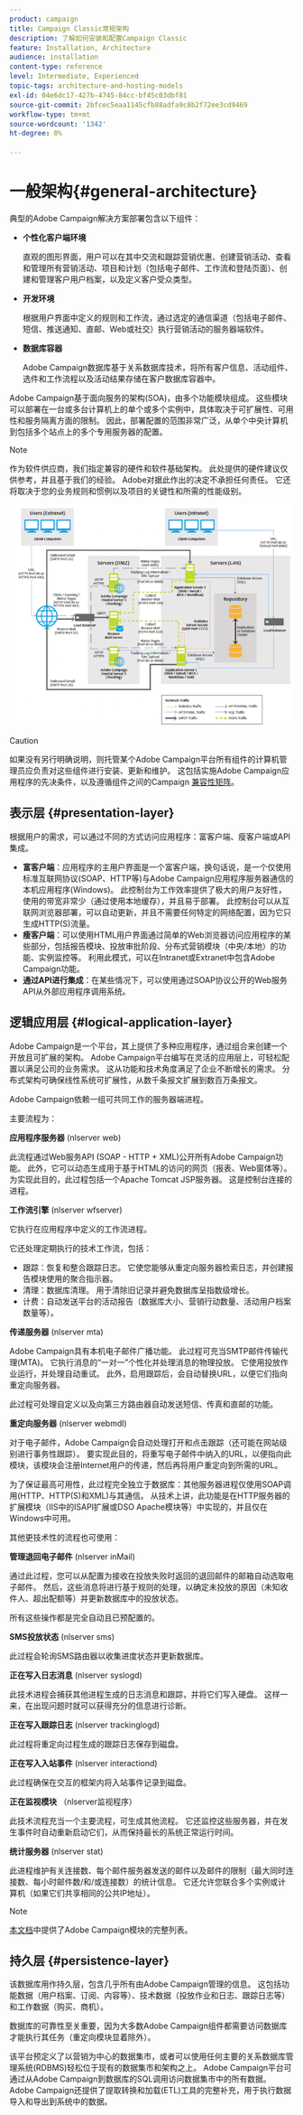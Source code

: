 ```yaml
---
product: campaign
title: Campaign Classic常规架构
description: 了解如何安装和配置Campaign Classic
feature: Installation, Architecture
audience: installation
content-type: reference
level: Intermediate, Experienced
topic-tags: architecture-and-hosting-models
exl-id: 04e6dc17-427b-4745-84cc-bf45c03dbf81
source-git-commit: 2bfcec5eaa1145cfb88adfa9c8b2f72ee3cd9469
workflow-type: tm+mt
source-wordcount: '1342'
ht-degree: 0%

---
```


# 一般架构{#general-architecture}



典型的Adobe Campaign解决方案部署包含以下组件：

* **个性化客户端环境**

  直观的图形界面，用户可以在其中交流和跟踪营销优惠、创建营销活动、查看和管理所有营销活动、项目和计划（包括电子邮件、工作流和登陆页面）、创建和管理客户用户档案，以及定义客户受众类型。

* **开发环境**

  根据用户界面中定义的规则和工作流，通过选定的通信渠道（包括电子邮件、短信、推送通知、直邮、Web或社交）执行营销活动的服务器端软件。

* **数据库容器**

  Adobe Campaign数据库基于关系数据库技术，将所有客户信息、活动组件、选件和工作流程以及活动结果存储在客户数据库容器中。

Adobe Campaign基于面向服务的架构(SOA)，由多个功能模块组成。 这些模块可以部署在一台或多台计算机上的单个或多个实例中，具体取决于可扩展性、可用性和服务隔离方面的限制。 因此，部署配置的范围非常广泛，从单个中央计算机到包括多个站点上的多个专用服务器的配置。

>[!NOTE]
>
>作为软件供应商，我们指定兼容的硬件和软件基础架构。 此处提供的硬件建议仅供参考，并且基于我们的经验。 Adobe对据此作出的决定不承担任何责任。 它还将取决于您的业务规则和惯例以及项目的关键性和所需的性能级别。

![](assets/s_ncs_install_architecture.png)

>[!CAUTION]
>
>如果没有另行明确说明，则托管某个Adobe Campaign平台所有组件的计算机管理员应负责对这些组件进行安装、更新和维护。 这包括实施Adobe Campaign应用程序的先决条件，以及遵循组件之间的Campaign [兼容性矩阵](../../rn/using/compatibility-matrix.md)。

## 表示层 {#presentation-layer}

根据用户的需求，可以通过不同的方式访问应用程序：富客户端、瘦客户端或API集成。

* **富客户端**：应用程序的主用户界面是一个富客户端，换句话说，是一个仅使用标准互联网协议(SOAP、HTTP等)与Adobe Campaign应用程序服务器通信的本机应用程序(Windows)。 此控制台为工作效率提供了极大的用户友好性，使用的带宽非常少（通过使用本地缓存），并且易于部署。 此控制台可以从互联网浏览器部署，可以自动更新，并且不需要任何特定的网络配置，因为它只生成HTTP(S)流量。
* **瘦客户端**：可以使用HTML用户界面通过简单的Web浏览器访问应用程序的某些部分，包括报告模块、投放审批阶段、分布式营销模块（中央/本地）的功能、实例监控等。 利用此模式，可以在Intranet或Extranet中包含Adobe Campaign功能。
* **通过API进行集成**：在某些情况下，可以使用通过SOAP协议公开的Web服务API从外部应用程序调用系统。

## 逻辑应用层 {#logical-application-layer}

Adobe Campaign是一个平台，其上提供了多种应用程序，通过组合来创建一个开放且可扩展的架构。 Adobe Campaign平台编写在灵活的应用层上，可轻松配置以满足公司的业务需求。 这从功能和技术角度满足了企业不断增长的需求。 分布式架构可确保线性系统可扩展性，从数千条报文扩展到数百万条报文。

Adobe Campaign依赖一组可共同工作的服务器端进程。

主要流程为：

**应用程序服务器** (nlserver web)

此流程通过Web服务API (SOAP - HTTP + XML)公开所有Adobe Campaign功能。 此外，它可以动态生成用于基于HTML的访问的网页（报表、Web窗体等）。 为实现此目的，此过程包括一个Apache Tomcat JSP服务器。 这是控制台连接的进程。

**工作流引擎** (nlserver wfserver)

它执行在应用程序中定义的工作流进程。

它还处理定期执行的技术工作流，包括：

* 跟踪：恢复和整合跟踪日志。 它使您能够从重定向服务器检索日志，并创建报告模块使用的聚合指示器。
* 清理：数据库清理。 用于清除旧记录并避免数据库呈指数级增长。
* 计费：自动发送平台的活动报告（数据库大小、营销行动数量、活动用户档案数量等）。

**传递服务器** (nlserver mta)

Adobe Campaign具有本机电子邮件广播功能。 此过程可充当SMTP邮件传输代理(MTA)。 它执行消息的“一对一”个性化并处理消息的物理投放。 它使用投放作业运行，并处理自动重试。 此外，启用跟踪后，会自动替换URL，以便它们指向重定向服务器。

此过程可处理自定义以及向第三方路由器自动发送短信、传真和直邮的功能。

**重定向服务器** (nlserver webmdl)

对于电子邮件，Adobe Campaign会自动处理打开和点击跟踪（还可能在网站级别进行事务性跟踪）。 要实现此目的，将重写电子邮件中纳入的URL，以便指向此模块，该模块会注册Internet用户的传递，然后再将用户重定向到所需的URL。

为了保证最高可用性，此过程完全独立于数据库：其他服务器进程仅使用SOAP调用(HTTP、HTTP(S)和XML)与其通信。 从技术上讲，此功能是在HTTP服务器的扩展模块（IIS中的ISAPI扩展或DSO Apache模块等）中实现的，并且仅在Windows中可用。

其他更技术性的流程也可使用：

**管理退回电子邮件** (nlserver inMail)

通过此过程，您可以从配置为接收在投放失败时返回的退回邮件的邮箱自动选取电子邮件。 然后，这些消息将进行基于规则的处理，以确定未投放的原因（未知收件人、超出配额等）并更新数据库中的投放状态。

所有这些操作都是完全自动且已预配置的。

**SMS投放状态** (nlserver sms)

此过程会轮询SMS路由器以收集进度状态并更新数据库。

**正在写入日志消息** (nlserver syslogd)

此技术进程会捕获其他进程生成的日志消息和跟踪，并将它们写入硬盘。 这样一来，在出现问题时就可以获得充分的信息进行诊断。

**正在写入跟踪日志** (nlserver trackinglogd)

此过程将重定向过程生成的跟踪日志保存到磁盘。

**正在写入入站事件** (nlserver interactiond)

此过程确保在交互的框架内将入站事件记录到磁盘。

**正在监视模块** （nlserver监视程序）

此技术流程充当一个主要流程，可生成其他流程。 它还监控这些服务器，并在发生事件时自动重新启动它们，从而保持最长的系统正常运行时间。

**统计服务器** (nlserver stat)

此进程维护有关连接数、每个邮件服务器发送的邮件以及邮件的限制（最大同时连接数、每小时邮件数/和/或连接数）的统计信息。 它还允许您联合多个实例或计算机（如果它们共享相同的公共IP地址）。

>[!NOTE]
>
>[本文档](../../production/using/operating-principle.md)中提供了Adobe Campaign模块的完整列表。

## 持久层 {#persistence-layer}

该数据库用作持久层，包含几乎所有由Adobe Campaign管理的信息。 这包括功能数据（用户档案、订阅、内容等）、技术数据（投放作业和日志、跟踪日志等）和工作数据（购买、商机）。

数据库的可靠性至关重要，因为大多数Adobe Campaign组件都需要访问数据库才能执行其任务（重定向模块显着除外）。

该平台预定义了以营销为中心的数据集市，或者可以使用任何主要的关系数据库管理系统(RDBMS)轻松位于现有的数据集市和架构之上。 Adobe Campaign平台可通过从Adobe Campaign到数据库的SQL调用访问数据集市中的所有数据。 Adobe Campaign还提供了提取转换和加载(ETL)工具的完整补充，用于执行数据导入和导出到系统中的数据。
